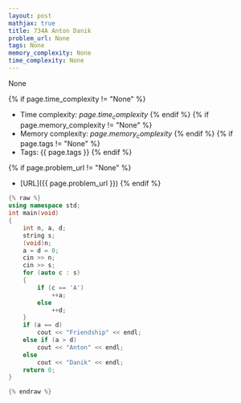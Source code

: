 ```yaml
---
layout: post
mathjax: true
title: 734A Anton Danik
problem_url: None
tags: None
memory_complexity: None
time_complexity: None
---
```


None


{% if page.time_complexity != "None" %}
- Time complexity: ${{ page.time_complexity }}$
{% endif %}
{% if page.memory_complexity != "None" %}
- Memory complexity: ${{ page.memory_complexity }}$
{% endif %}
{% if page.tags != "None" %}
- Tags: {{ page.tags }}
{% endif %}

{% if page.problem_url != "None" %}
- [URL]({{ page.problem_url }})
{% endif %}

```cpp
{% raw %}
using namespace std;
int main(void)
{
    int n, a, d;
    string s;
    (void)n;
    a = d = 0;
    cin >> n;
    cin >> s;
    for (auto c : s)
    {
        if (c == 'A')
            ++a;
        else
            ++d;
    }
    if (a == d)
        cout << "Friendship" << endl;
    else if (a > d)
        cout << "Anton" << endl;
    else
        cout << "Danik" << endl;
    return 0;
}

{% endraw %}
```